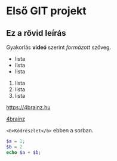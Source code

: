 # Első GIT projekt
## Ez a rővid leírás

Gyakorlás **videó** szerint *formázott* szöveg.

- lista
- lista
- lista

1. lista
2. lista
3. lista

https://4brainz.hu

[4brainz](https://4brainz.hu)

`<b>Kódrészlet</b>` ebben a sorban.

```php
$a = 1;
$b = 2
echo $a + $b;
```
